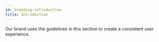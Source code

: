 ```yaml
---
id: branding-introduction
title: Introduction
---
```


Our brand uses the guidelines in this section to create a consistent user experience.
